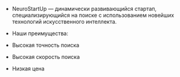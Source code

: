 
* NeuroStartUp — динамически развивающийся стартап, специализирующийся на поиске с использованием новейших технологий искусственного интеллекта. 
* Наши преимущества:

* Высокая точность поиска
* Высокая скорость поиска
* Низкая цена